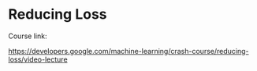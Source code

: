 # Reducing Loss

Course link:

https://developers.google.com/machine-learning/crash-course/reducing-loss/video-lecture


